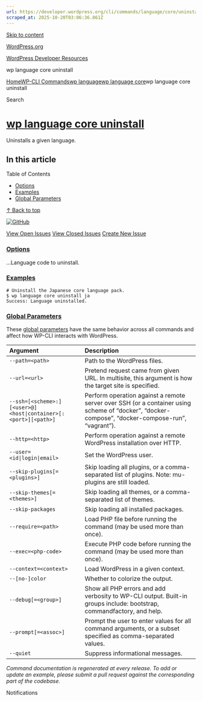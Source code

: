 ```yaml
---
url: https://developer.wordpress.org/cli/commands/language/core/uninstall/
scraped_at: 2025-10-20T03:06:36.861Z
---
```


[Skip to content](https://developer.wordpress.org/cli/commands/language/core/uninstall/#wp--skip-link--target)

[WordPress.org](https://wordpress.org/)

[WordPress Developer Resources](https://developer.wordpress.org/)

wp language core uninstall


[Home](https://developer.wordpress.org/)[WP-CLI Commands](https://developer.wordpress.org/cli/commands/)[wp language](https://developer.wordpress.org/cli/commands/language/)[wp language core](https://developer.wordpress.org/cli/commands/language/core/)wp language core uninstall

Search

# [wp language core uninstall](https://developer.wordpress.org/cli/commands/language/core/uninstall/)

Uninstalls a given language.

## In this article

Table of Contents

- [Options](https://developer.wordpress.org/cli/commands/language/core/uninstall/#options)
- [Examples](https://developer.wordpress.org/cli/commands/language/core/uninstall/#examples)
- [Global Parameters](https://developer.wordpress.org/cli/commands/language/core/uninstall/#global-parameters)

[↑ Back to top](https://developer.wordpress.org/cli/commands/language/core/uninstall/#wp--skip-link--target)

[![GitHub](https://make.wordpress.org/cli/wp-content/plugins/wporg-cli/assets/images/github-mark.svg)](https://github.com/wp-cli/language-command)

[View Open Issues](https://github.com/login?return_to=%2Fissues%3Fq%3Dlabel%3Acommand%3Alanguage-core-uninstall+sort%3Aupdated-desc+org%3Awp-cli+is%3Aopen) [View Closed Issues](https://github.com/login?return_to=%2Fissues%3Fq%3Dlabel%3Acommand%3Alanguage-core-uninstall+sort%3Aupdated-desc+org%3Awp-cli+is%3Aclosed) [Create New Issue](https://github.com/wp-cli/language-command/issues/new)

### [Options](https://developer.wordpress.org/cli/commands/language/core/uninstall/\#options)

<language>…Language code to uninstall.

### [Examples](https://developer.wordpress.org/cli/commands/language/core/uninstall/\#examples)

```
# Uninstall the Japanese core language pack.
$ wp language core uninstall ja
Success: Language uninstalled.

```

### [Global Parameters](https://developer.wordpress.org/cli/commands/language/core/uninstall/\#global-parameters)

These [global parameters](https://make.wordpress.org/cli/handbook/config/) have the same behavior across all commands and affect how WP-CLI interacts with WordPress.

| **Argument** | **Description** |
| :-- | :-- |
| `--path=<path>` | Path to the WordPress files. |
| `--url=<url>` | Pretend request came from given URL. In multisite, this argument is how the target site is specified. |
| `--ssh=[<scheme>:][<user>@]<host\|container>[:<port>][<path>]` | Perform operation against a remote server over SSH (or a container using scheme of “docker”, “docker-compose”, “docker-compose-run”, “vagrant”). |
| `--http=<http>` | Perform operation against a remote WordPress installation over HTTP. |
| `--user=<id\|login\|email>` | Set the WordPress user. |
| `--skip-plugins[=<plugins>]` | Skip loading all plugins, or a comma-separated list of plugins. Note: mu-plugins are still loaded. |
| `--skip-themes[=<themes>]` | Skip loading all themes, or a comma-separated list of themes. |
| `--skip-packages` | Skip loading all installed packages. |
| `--require=<path>` | Load PHP file before running the command (may be used more than once). |
| `--exec=<php-code>` | Execute PHP code before running the command (may be used more than once). |
| `--context=<context>` | Load WordPress in a given context. |
| `--[no-]color` | Whether to colorize the output. |
| `--debug[=<group>]` | Show all PHP errors and add verbosity to WP-CLI output. Built-in groups include: bootstrap, commandfactory, and help. |
| `--prompt[=<assoc>]` | Prompt the user to enter values for all command arguments, or a subset specified as comma-separated values. |
| `--quiet` | Suppress informational messages. |

_Command documentation is regenerated at every release. To add or update an example, please submit a pull request against the corresponding part of the codebase._

Notifications